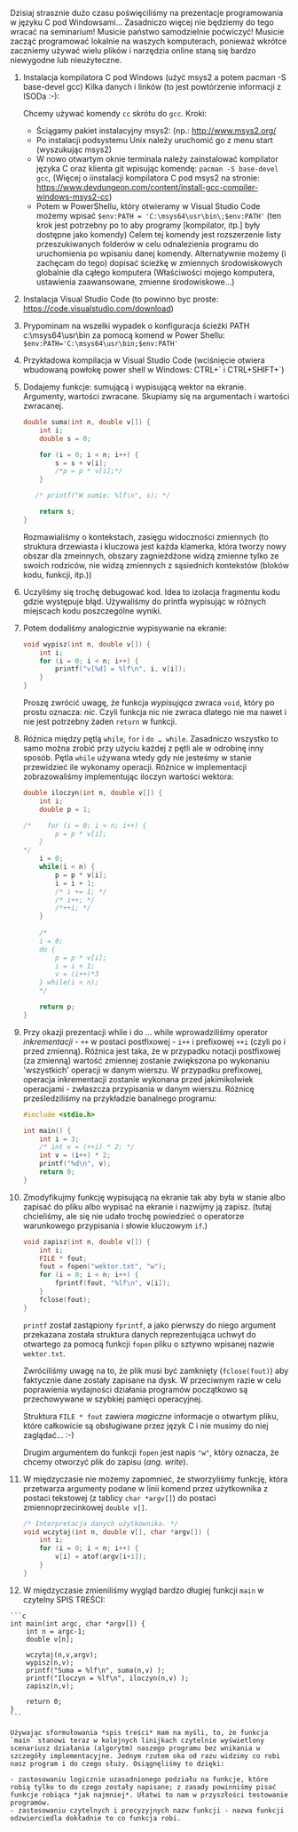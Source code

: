 Dzisiaj strasznie dużo czasu poświęciliśmy na prezentacje programowania w języku C pod Windowsami… Zasadniczo więcej nie będziemy do tego wracać na seminarium! Musicie państwo samodzielnie poćwiczyć! Musicie zacząć programować lokalnie na waszych komputerach, ponieważ wkrótce zaczniemy używać wielu plików i  narzędzia online staną się bardzo niewygodne lub nieużyteczne.

1. Instalacja kompilatora C pod Windows (użyć msys2 a potem pacman -S base-devel gcc)
   Kilka danych i linków (to jest powtórzenie informacji z ISODa :-):

   Chcemy używać komendy `cc`  skrótu do `gcc`. Kroki:

   - Ściągamy pakiet instalacyjny msys2: (np.: http://www.msys2.org/ 
   - Po instalacji podsystemu Unix należy uruchomić go z menu start (wyszukując msys2)  
   - W nowo otwartym oknie terminala należy zainstalować kompilator języka C oraz klienta git wpisując komendę:  `pacman -S base-devel gcc`, (Więcej o iinstalacji kompilatora C pod msys2 na stronie: https://www.devdungeon.com/content/install-gcc-compiler-windows-msys2-cc)
   - Potem w PowerShellu, który otwieramy w Visual Studio Code możemy wpisać  `$env:PATH = 'C:\msys64\usr\bin\;$env:PATH'` (ten krok jest potrzebny po to aby programy [kompilator, itp.] były dostępne jako komendy) Celem tej komendy jest rozszerzenie listy przeszukiwanych folderów w celu odnalezienia programu do uruchomienia po wpisaniu danej komendy. Alternatywnie możemy (i zachęcam do tego) dopisać ścieżkę w zmiennych środowiskowych globalnie dla cąłego komputera (Właściwości mojego komputera, ustawienia zaawansowane, zmienne środowiskowe…)

2. Instalacja Visual Studio Code (to powinno byc proste: https://code.visualstudio.com/download)

3. Prypominam na wszelki wypadek o konfiguracja ścieżki PATH c:\msys64\usr\bin za pomocą komend w Power Shellu: `$env:PATH='C:\msys64\usr\bin;$env:PATH'`

4. Przykładowa kompilacja w Visual Studio Code (wciśnięcie otwiera wbudowaną powłokę power shell w Windows: CTRL+\` i CTRL+SHIFT+\`)

5. Dodajemy funkcje: sumującą i wypisującą wektor na ekranie. Argumenty, wartości zwracane. Skupiamy się na argumentach i wartości  zwracanej.


   ```c
   double suma(int n, double v[]) {
       int i;
       double s = 0;
   
       for (i = 0; i < n; i++) {
           s = s + v[i];
           /*p = p * v[i];*/
       }
   
      /* printf("W sumie: %lf\n", s); */
   
       return s;
   }
   ```

   Rozmawialiśmy o kontekstach, zasięgu widoczności zmiennych (to struktura drzewiasta i kluczowa jest każda klamerka, która tworzy nowy obszar dla zmeinnych, obszary zagnieżdżone widzą zmienne tylko ze swoich rodziców, nie widzą zmiennych z sąsiednich kontekstów (bloków kodu, funkcji, itp.))

6. Uczyliśmy się trochę debugować kod. Idea to izolacja fragmentu kodu gdzie występuje błąd. Używaliśmy do printfa wypisując w różnych miejscach kodu poszczególne wyniki.

7. Potem dodaliśmy analogicznie wypisywanie na ekranie:


   ```c
   void wypisz(int n, double v[]) {
       int i;
       for (i = 0; i < n; i++) {
           printf("v[%d] = %lf\n", i, v[i]);
       }
   }
   ```

   Proszę zwrócić uwagę, że funkcja *wypisująca* zwraca `void`, który po prostu oznacza: *nic*. Czyli funkcja nic nie zwraca dlatego nie ma nawet i nie jest potrzebny żaden `return` w funkcji.

8. Różnica między pętlą `while`, `for` i `do … while`. Zasadniczo wszystko to samo można zrobić przy użyciu każdej z pętli ale w odrobinę inny sposób. Pętla `while` używana wtedy gdy nie jesteśmy w stanie przewidzieć ile wykonamy operacji. Różnice w implementacji zobrazowaliśmy implementując iloczyn wartości wektora:

   ```c
   double iloczyn(int n, double v[]) {
       int i;
       double p = 1;
   
   /*    for (i = 0; i < n; i++) {
           p = p * v[i];
       }
   */
       i = 0;
       while(i < n) {
           p = p * v[i];
           i = i + 1;
           /* i += 1; */
           /* i++; */
           /*++i; */
       }
       
       /*
       i = 0;
       do {
           p = p * v[i];
           i = i + 1;
           v = (i++)*3
       } while(i < n);
       */
   
       return p;
   }
   ```

9. Przy okazji prezentacji while i do … while wprowadziliśmy operator *inkrementacji* - `++` w postaci postfixowej - `i++` i prefixowej `++i` (czyli po i przed zmienną). Różnica jest taka, że w przypadku notacji postfixowej (za zmienną) wartość zmiennej zostanie zwiększona po wykonaniu 'wszystkich' operacji w danym wierszu. W przypadku prefixowej, operacja inkrementacji zostanie wykonana przed jakimikolwiek operacjami - zwłaszcza przypisania w danym wierszu. Różnicę prześledziliśmy na przykładzie banalnego programu:

   ```c
   #include <stdio.h>
   
   int main() {
       int i = 3;
       /* int v = (++i) * 2; */
       int v = (i++) * 2;
       printf("%d\n", v);
       return 0;
   }
   ```

10. Zmodyfikujmy funkcję wypisującą na ekranie tak aby była w stanie albo zapisać do pliku albo wypisać na ekranie i nazwijmy ją zapisz. (tutaj chcieliśmy, ale się nie udało trochę powiedzieć o operatorze warunkowego przypisania i słowie kluczowym `if`.)

    

    ```c
    void zapisz(int n, double v[]) {
        int i;
        FILE * fout;
        fout = fopen("wektor.txt", "w");
        for (i = 0; i < n; i++) {
            fprintf(fout, "%lf\n", v[i]);
        }
        fclose(fout);
    }
    ```

    `printf` został zastąpiony `fprintf`, a jako pierwszy do niego argument przekazana została struktura danych reprezentująca uchwyt do otwartego za pomocą funkcji `fopen` pliku o sztywno wpisanej nazwie `wektor.txt`.

    Zwróciliśmy uwagę na to, że plik musi być zamknięty (`fclose(fout)`) aby faktycznie dane zostały zapisane na dysk. W przeciwnym razie w celu poprawienia wydajności działania programów początkowo są przechowywane w szybkiej pamięci operacyjnej.

    Struktura `FILE * fout` zawiera *magiczne* informacje o otwartym pliku, które całkowicie są obsługiwane przez język C i nie musimy do niej zaglądać… :-)

    Drugim argumentem do funkcji `fopen` jest napis `"w"`, który oznacza, że chcemy otworzyć plik do zapisu (*ang. write*).

11. W międzyczasie nie możemy zapomnieć, że stworzyliśmy funkcję, która przetwarza argumenty podane w linii komend przez użytkownika z postaci tekstowej (z tablicy `char *argv[]`) do postaci zmiennoprzecinkowej `double v[]`.

    

    ```c
    /* Interpretacja danych użytkownika. */
    void wczytaj(int n, double v[], char *argv[]) {
        int i;
        for (i = 0; i < n; i++) {
            v[i] = atof(argv[i+1]);
        }
    }
    ```

12.  W międzyczasie zmieniliśmy wygląd bardzo długiej funkcji `main` w czytelny SPIS TREŚCI:

    

    ```c
    int main(int argc, char *argv[]) {
        int n = argc-1;
        double v[n];
    
        wczytaj(n,v,argv);
        wypisz(n,v);
        printf("Suma = %lf\n", suma(n,v) );
        printf("Iloczyn = %lf\n", iloczyn(n,v) );
        zapisz(n,v);
    
        return 0;
    }
    ```

    Używając sformułowania *spis treści* mam na myśli, to, że funkcja `main` stanowi teraz w kolejnych linijkach czytelnie wyświetlony scenariusz działania (algorytm) naszego programu bez wnikania w szczegóły implementacyjne. Jednym rzutem oka od razu widzimy co robi nasz program i do czego służy. Osiągnęliśmy to dzięki:

    - zastosowaniu logicznie uzasadnionego podziału na funkcje, które robią tylko to do czego zostały napisane; z zasady powinniśmy pisać funkcje robiąca *jak najmniej*. Ułatwi to nam w przyszłości testowanie programów.
    - zastosowaniu czytelnych i precyzyjnych nazw funkcji - nazwa funkcji odzwierciedla dokładnie to co funkcja robi.

